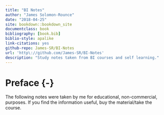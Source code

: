 ```yaml
--- 
title: "BI Notes"
author: "James Solomon-Rounce"
date: "2018-04-25"
site: bookdown::bookdown_site 
documentclass: book
bibliography: [book.bib]
biblio-style: apalike
link-citations: yes
github-repo: James-SR/BI-Notes
url: 'http\://github.com/James-SR/BI-Notes' 
description: "Study notes taken from BI courses and self learning."
---
```


# Preface {-}

The following notes were taken by me for educational, non-commercial, purposes. If you find the information useful, buy the material/take the course.
